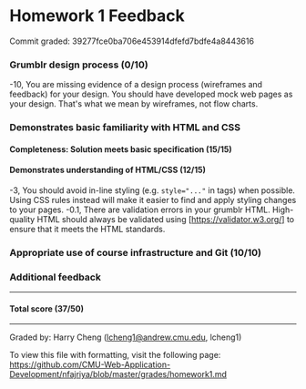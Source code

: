 Homework 1 Feedback
==================

Commit graded: 39277fce0ba706e453914dfefd7bdfe4a8443616


### Grumblr design process (0/10)
-10, You are missing evidence of a design process (wireframes and feedback) for your design.
You should have developed mock web pages as your design. That's what we mean by wireframes, not flow charts.

### Demonstrates basic familiarity with HTML and CSS

#### Completeness: Solution meets basic specification (15/15)

#### Demonstrates understanding of HTML/CSS (12/15)
-3, You should avoid in-line styling (e.g. `style="..."` in tags) when possible. Using CSS rules instead will make it easier to find and apply styling changes to your pages.
-0.1, There are validation errors in your grumblr HTML.  High-quality HTML should always be validated using [https://validator.w3.org/] to ensure that it meets the HTML standards.

### Appropriate use of course infrastructure and Git (10/10)

### Additional feedback

---

#### Total score (37/50)

---

Graded by: Harry Cheng (lcheng1@andrew.cmu.edu, lcheng1)

To view this file with formatting, visit the following page: https://github.com/CMU-Web-Application-Development/nfajriya/blob/master/grades/homework1.md
